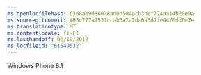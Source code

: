 ```yaml
---
ms.openlocfilehash: 6368ae9d86078ad0d504acb3bef774aa14b20e9a
ms.sourcegitcommit: 483c777a1537ccab6a2a2da6a5d1fe4470dd0e7e
ms.translationtype: MT
ms.contentlocale: fi-FI
ms.lasthandoff: 06/19/2019
ms.locfileid: "61549532"
---
```

Windows Phone 8.1